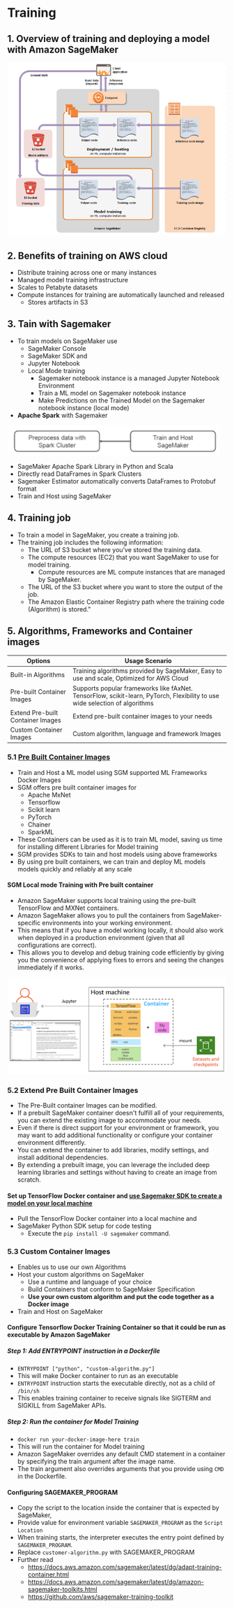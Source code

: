 # Training

## 1. Overview of training and deploying a model with Amazon SageMaker
<img src="images/1.png">

## 2. Benefits of training on AWS cloud
- Distribute training across one or many instances 
- Managed model training infrastructure
- Scales to Petabyte datasets 
- Compute instances for training are automatically launched and released
  - Stores artifacts in S3 
## 3. Tain with Sagemaker
- To train models on SageMaker use										
  - SageMaker Console 
  - SageMaker SDK and 
  - Jupyter Notebook
  - Local Mode training
    - Sagemaker notebook instance is a managed Jupyter Notebook Environment
    - Train a ML model on Sagemaker notebook instance										
    - Make Predictions on the Trained Model on the Sagemaker notebook instance (local mode)													
- **Apache Spark** with Sagemaker 
<img src="images/2.png">

- SageMaker Apache Spark Library in Python and Scala
- Directly read DataFrames in Spark Clusters
- Sagemaker Estimator automatically converts DataFrames to Protobuf format
- Train and Host using SageMaker 
## 4. Training job
- To train a model in SageMaker, you create a training job. 
- The training job includes the following information:
  - The URL of S3 bucket where you’ve stored the training data.
  - The compute resources (EC2) that you want SageMaker to use for model training. 
    - Compute resources are ML compute instances that are managed by SageMaker.
  - The URL of the S3 bucket where you want to store the output of the job.
  - The Amazon Elastic Container Registry path where the training code (Algorithm) is stored."										

## 5. Algorithms, Frameworks and Container images
| Options | Usage Scenario |
| ------- | -------------- |
| Built-in Algorithms | Training algorithms provided by SageMaker, Easy to use and scale, Optimized for AWS Cloud |
| Pre-built Container Images | Supports popular frameworks like fAxNet. TensorFlow, scikit-learn, PyTorch, Flexibility to use wide selection of algorithms |
| Extend Pre-built Container Images | Extend pre-built container images to your needs  |
| Custom Container Images | Custom algorithm, language and framework Images |
					
### 5.1 [Pre Built Container Images](https://docs.aws.amazon.com/sagemaker/latest/dg/prebuilt-containers-extend.html)
- Train and Host a ML model using SGM supported ML Frameworks Docker Images										
- SGM offers pre built container images for
  - Apache MxNet
  - Tensorflow
  - Scikit learn
  - PyTorch
  - Chainer
  - SparkML
- These Containers can be used as it is to train ML model, saving us time for installing different Libraries for Model training										
- SGM provides SDKs to tain and host models using above frameworks										
- By using pre built containers, we can train and deploy ML models models quickly and reliably at any scale										

#### SGM Local mode Training with Pre built container										
- Amazon SageMaker supports local training using the pre-built TensorFlow and MXNet containers. 
- Amazon SageMaker allows you to pull the containers from SageMaker-specific environments into your working environment.
- This means that if you have a model working locally, it should also work when deployed in a production environment (given that all configurations are correct). 
- This allows you to develop and debug training code efficiently by giving you the convenience of applying fixes to errors and seeing the changes immediately if it works.
<img src="images/3.png">

### 5.2 Extend Pre Built Container Images										
- The Pre-Built container Images can be modified.
- If a prebuilt SageMaker container doesn't fulfill all of your requirements, you can extend the existing image to accommodate your needs. 
- Even if there is direct support for your environment or framework, you may want to add additional functionality or configure your container environment differently. 
- You can extend the container to add libraries, modify settings, and install additional dependencies.
- By extending a prebuilt image, you can leverage the included deep learning libraries and settings without having to create an image from scratch.
#### Set up TensorFlow Docker container and [use Sagemaker SDK to create a model on your local machine](https://aws.amazon.com/blogs/machine-learning/use-the-amazon-sagemaker-local-mode-to-train-on-your-notebook-instance/)
- Pull the TensorFlow Docker container into a local machine and 
- SageMaker Python SDK setup for code testing
  - Execute the `pip install -U sagemaker` command.

### 5.3 Custom Container Images
- Enables us to use our own Algorithms
- Host your custom algorithms on SageMaker
  - Use a runtime and language of your choice
  - Build Containers that conform to SageMaker Specification 
  - **Use your own custom algorithm and put the code together as a Docker image**
- Train and Host on SageMaker 
#### Configure Tensorflow Docker Training Container so that it could be run as executable by Amazon SageMaker
##### Step 1: Add ENTRYPOINT instruction in a Dockerfile										
- `ENTRYPOINT ["python", "custom-algorithm.py"]`
- This will make Docker container to run as an executable										
- `ENTRYPOINT` instruction starts the executable directly, not as a child of `/bin/sh`
- This enables training container to receive signals like SIGTERM and SIGKILL from SageMaker APIs.										
##### Step 2: Run the container for Model Training										
- `docker run your-docker-image-here train`
- This will run the container for Model training										
- Amazon SageMaker overrides any default CMD statement in a container by specifying the train argument after the image name. 										
- The train argument also overrides arguments that you provide using `CMD` in the Dockerfile.			
#### Configuring SAGEMAKER_PROGRAM										
- Copy the script to the location inside the container that is expected by SageMaker, 
- Provide value for environment variable `SAGEMAKER_PROGRAM` as the `Script Location`
- When training starts, the interpreter executes the entry point defined by `SAGEMAKER_PROGRAM`.
- Replace `customer-algorithm.py` with SAGEMAKER_PROGRAM									
- Further read									
  - https://docs.aws.amazon.com/sagemaker/latest/dg/adapt-training-container.html										
  - https://docs.aws.amazon.com/sagemaker/latest/dg/amazon-sagemaker-toolkits.html										
  - https://github.com/aws/sagemaker-training-toolkit										

